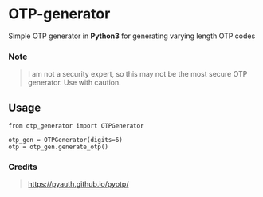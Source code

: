 # OTP-generator
Simple OTP generator in **Python3** for generating varying length OTP codes

### Note
> I am not a security expert, so this may not be the most secure OTP generator. Use with caution.

## Usage

```
from otp_generator import OTPGenerator

otp_gen = OTPGenerator(digits=6)
otp = otp_gen.generate_otp()
```


### Credits
> https://pyauth.github.io/pyotp/
